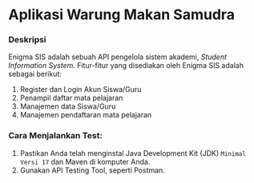 # Aplikasi Warung Makan Samudra

### Deskripsi

Enigma SIS adalah sebuah API pengelola sistem akademi, _Student Information System_.
Fitur-fitur yang disediakan oleh Enigma SIS adalah sebagai berikut:

1. Register dan Login Akun Siswa/Guru
2. Penampil daftar mata pelajaran
3. Manajemen data Siswa/Guru
4. Manajemen pendaftaran mata pelajaran

### Cara Menjalankan Test:

1. Pastikan Anda telah menginstal Java Development Kit (JDK) `Minimal Versi 17` dan Maven di komputer Anda.
2. Gunakan API Testing Tool, seperti Postman.
